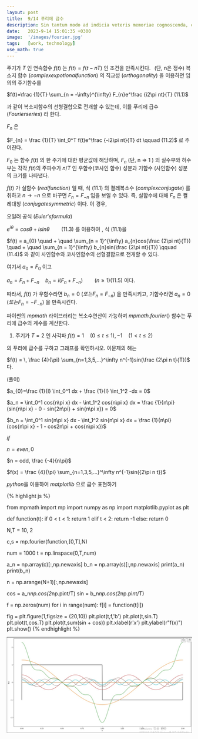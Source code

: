 ```yaml
---
layout: post
title:  9/14 푸리에 급수
description: Sin tantum modo ad indicia veteris memoriae cognoscenda, curiosorum. Haec et tu ita posuisti, et verba vestra sunt. Idemne potest esse dies...
date:   2023-9-14 15:01:35 +0300
image:  '/images/fourier.jpg'
tags:   [work, technology]
use_math: true
---
```


주기가 $T$ 인 연속함수 $f(t)$ 는 $f(t) = f(t - nT)$ 인 조건을 만족시킨다. $\,$ (단, n은 정수) 복소지 함수 $( complex expotional function)$ 의 직교성 $(orthogonality)$ 을 이용하면 임의의 주기함수를

$f(t)=\frac {1}{T} \sum_{n = -\infty}^{\infty} F_{n}e^\frac {i2\pi nt}{T} (11.1)$

과 같이 복소지함수의 선형결합으로 전개할 수 있는데, 이를 푸리에 급수 $(Fourier series)$ 라 한다.

$F_n$ 은

$F_{n} = \frac {1}{T} \int_0^T f(t)e^\frac {-i2\pi nt}{T} dt \qquad (11.2)$
로 주어진다.

$F_0$ 는 함수 $f(t)$ 의 한 주기에 대한 평균값에 해당하며, $F_{n}$ (단, n => 1 ) 의 실수부와 허수부는 각각 $f(t)$의 주파수가 $n/T$ 인 우함수(코사인 함수) 성분과 기함수 (사인함수) 성분의 크기를 나타낸다.

$f(t)$ 가 실함수 $(real function)$ 일 때, 식 (11.1) 의 켤레복소수 $(complex conjugate)$ 를 취하고 $n \to -n$ 으로 바꾸면 $F_{n}=F_{-n}$ 임을 보일 수 있다. 즉, 실함수에 대해 $F_{n}$ 은 켤레대칭 $(conjugate symmetric)$ 이다. 이 경우,

오일러 공식 $(Euler’s formula)$

$e^{i\theta} = cos{\theta} + isin{\theta} \qquad (11.3)$
를 이용하여 , 식 (11.1)을

$f(t) = a_{0} \quad + \quad \sum_{n = 1}^{\infty} a_{n}cos(\frac {2\pi nt}{T}) \quad + \quad \sum_{n = 1}^{\infty} b_{n}sin(\frac {2\pi nt}{T}) \qquad (11.4)$
와 같이 사인함수와 코사인함수의 선형결합으로 전개할 수 있다.

여기서 $a_{0}=F_{0}$ 이고

$a_{n} = F_{n} + F_{-n} \quad b_{n} =i( F_{n} + F_{-n} ) \qquad (n \geq 1) (11.5)$
이다.

따라서, $f(t)$ 가 우함수라면 $b_{n}=0$ $( 또는 F_{n} = F_{-n} )$ 을 만족시키고, 기함수라면 $a_{n}=0$ $(또는 F_{n} = - F_{-n})$ 을 만족시킨다.

파이썬의 $mpmath$ 라이브러리는 복소수연산이 가능하며 $mpmath.fourier()$ 함수는 푸리에 급수의 계수를 계산한다.

1. 주기가 $T=2$ 인 사각파
$f(t)= 1\quad(0 \leq t \leq 1),-1\quad(1 < t \leq 2)$

의 푸리에 급수를 구하고 그래프를 확인하시오. 이문제의 해는

$f(t) = \, \frac {4}{\pi} \sum_{n=1,3,5,...}^\infty n^{-1}sin(\frac {2\pi n t}{T})$
다.

(풀이)

$a_{0}=\frac {1}{l} \int_0^1 dx + \frac {1}{l} \int_1^2 -dx = 0$

$a_n = \int_0^1 cos{n\pi x} dx - \int_1^2 cos{n\pi x} dx = \frac {1}{n\pi} (sin{n\pi x} - 0 - sin{2n\pi} + sin{n\pi x}) = 0$

$b_n = \int_0^1 sin{n\pi x} dx - \int_1^2 sin{n\pi x} dx = \frac {1}{n\pi}(cos{n\pi x} - 1 - cos2n\pi + cos{n\pi x})$

$if$

$n = even, 0$

$n = odd, \frac {-4}{n\pi}$

$f(x) = \frac {4}{\pi}  \sum_{n=1,3,5,…}^\infty n^{-1}sin({2\pi n t})$

$python$을 이용하여 $matplotlib$ 으로 급수 표현하기

{% highlight js %}

from mpmath import mp
import numpy as np
import matplotlib.pyplot as plt


def function(t):
    if 0 < t < 1:
        return 1
    elif t < 2:
        return -1
    else:
        return 0
    

N,T = 10, 2 


c,s = mp.fourier(function,[0,T],N)

num = 1000
t = np.linspace(0,T,num)


a_n = np.array(c)[:,np.newaxis]
b_n = np.array(s)[:,np.newaxis]
print(a_n)
print(b_n)


n = np.arange(N+1)[:,np.newaxis]

cos = a_n*np.cos(2*np.pi*n*t/T)
sin = b_n*np.cos(2*np.pi*n*t/T)


f = np.zeros(num)
for i in range(num):
    f[i] = function(t[i])


fig = plt.figure(1,figsize = (20,10))
plt.plot(t,f,'b')
plt.plot(t,sin.T)
plt.plot(t,cos.T)
plt.plot(t,sum(sin + cos))
plt.xlabel(r'$x$')
plt.ylabel(r"f(x)")
plt.show()
{% endhighlight %}

<img src="/images/graph.jpg">